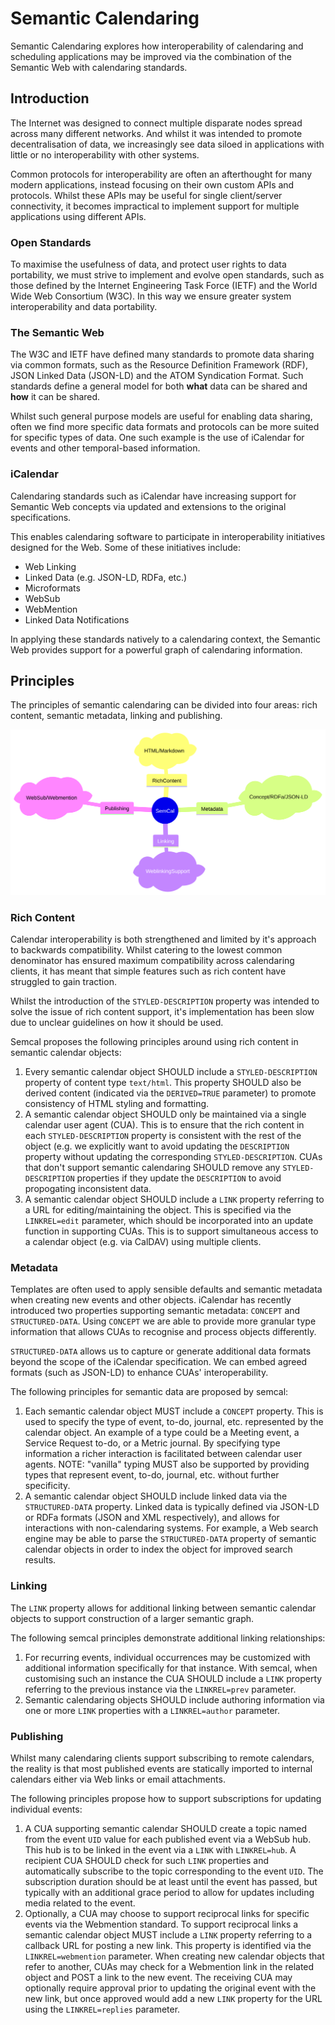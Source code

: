 # Semantic Calendaring

Semantic Calendaring explores how interoperability of calendaring and scheduling applications
may be improved via the combination of the Semantic Web with calendaring standards.


## Introduction

The Internet was designed to connect multiple disparate nodes spread across many different networks. And whilst
it was intended to promote decentralisation of data, we increasingly see data siloed in applications with little
or no interoperability with other systems.

Common protocols for interoperability are often an afterthought for many modern applications, instead focusing on
their own custom APIs and protocols. Whilst these APIs may be useful for single client/server connectivity, it
becomes impractical to implement support for multiple applications using different APIs.


### Open Standards

To maximise the usefulness of data, and protect user rights to data portability, we must strive to implement and
evolve open standards, such as those defined by the Internet Engineering Task Force (IETF) and the World Wide Web
Consortium (W3C). In this way we ensure greater system interoperability and data portability.


### The Semantic Web

The W3C and IETF have defined many standards to promote data sharing via common formats, such as the
Resource Definition Framework (RDF), JSON Linked Data (JSON-LD) and the ATOM Syndication Format. Such standards
define a general model for both **what** data can be shared and **how** it can be shared.

Whilst such general purpose models are useful for enabling data sharing, often we find more specific data formats
and protocols can be more suited for specific types of data. One such example is the use of iCalendar for events
and other temporal-based information.


### iCalendar

Calendaring standards such as iCalendar have increasing support for Semantic Web concepts via updated and extensions to
the original specifications.

This enables calendaring software to participate in interoperability initiatives designed
for the Web. Some of these initiatives include:

* Web Linking
* Linked Data (e.g. JSON-LD, RDFa, etc.)
* Microformats
* WebSub
* WebMention
* Linked Data Notifications

In applying these standards natively to a calendaring context, the Semantic Web provides support for a powerful graph
of calendaring information.


## Principles

The principles of semantic calendaring can be divided into four areas: rich content, semantic metadata, linking
and publishing.

![overview.mmd.svg](images/overview.mmd.svg)

### Rich Content

Calendar interoperability is both strengthened and limited by it's approach to backwards compatibility. Whilst catering to the
lowest common denominator has ensured maximum compatibility across calendaring clients, it has meant that simple features
such as rich content have struggled to gain traction.

Whilst the introduction of the `STYLED-DESCRIPTION` property was intended to solve the issue of rich content support, it's
implementation has been slow due to unclear guidelines on how it should be used.

Semcal proposes the following principles around using rich content in semantic calendar objects:

1. Every semantic calendar object SHOULD include a `STYLED-DESCRIPTION` property of content type `text/html`. This property SHOULD also
   be derived content (indicated via the `DERIVED=TRUE` parameter) to promote consistency of HTML styling and formatting.
2. A semantic calendar object SHOULD only be maintained via a single calendar user agent (CUA). This is to ensure that the rich content
   in each `STYLED-DESCRIPTION` property is consistent with the rest of the object (e.g. we explicitly want to avoid updating the
   `DESCRIPTION` property without updating the corresponding `STYLED-DESCRIPTION`. CUAs that don't support semantic calendaring SHOULD
   remove any `STYLED-DESCRIPTION` properties if they update the `DESCRIPTION` to avoid propogating inconsistent data.
3. A semantic calendar object SHOULD include a `LINK` property referring to a URL for editing/maintaining the object. This is specified
   via the `LINKREL=edit` parameter, which should be incorporated into an update function in supporting CUAs. This is to support simultaneous
   access to a calendar object (e.g. via CalDAV) using multiple clients.

### Metadata

Templates are often used to apply sensible defaults and semantic metadata when creating new events and other objects. iCalendar has
recently introduced two properties supporting semantic metadata: `CONCEPT` and `STRUCTURED-DATA`. Using `CONCEPT` we are able to
provide more granular type information that allows CUAs to recognise and process objects differently.

`STRUCTURED-DATA` allows us to capture or generate additional data formats beyond the scope of the iCalendar specification. We can
embed agreed formats (such as JSON-LD) to enhance CUAs' interoperability. 

The following principles for semantic data are proposed by semcal:

1. Each semantic calendar object MUST include a `CONCEPT` property. This is used to specify the type of event, to-do, journal, etc.
   represented by the calendar object. An example of a type could be a Meeting event, a Service Request to-do, or a Metric journal.
   By specifying type information a richer interaction is facilitated between calendar user agents. NOTE: "vanilla" typing MUST also
   be supported by providing types that represent event, to-do, journal, etc. without further specificity.
2. A semantic calendar object SHOULD include linked data via the `STRUCTURED-DATA` property. Linked data is typically defined via
   JSON-LD or RDFa formats (JSON and XML respectively), and allows for interactions with non-calendaring systems. For example, a
   Web search engine may be able to parse the `STRUCTURED-DATA` property of semantic calendar objects in order to index the object
   for improved search results.


### Linking

The `LINK` property allows for additional linking between semantic calendar objects to support construction of a 
larger semantic graph.

The following semcal principles demonstrate additional linking relationships:

1. For recurring events, individual occurrences may be customized with additional information specifically for that instance.
   With semcal, when customising such an instance the CUA SHOULD include a `LINK` property referring to the previous instance
   via the `LINKREL=prev` parameter.
2. Semantic calendaring objects SHOULD include authoring information via one or more `LINK` properties with a `LINKREL=author`
   parameter.


### Publishing

Whilst many calendaring clients support subscribing to remote calendars, the reality is that most published events are statically
imported to internal calendars either via Web links or email attachments.

The following principles propose how to support subscriptions for updating individual events:

1. A CUA supporting semantic calendar SHOULD create a topic named from the event `UID` value for each published event via a WebSub
   hub. This hub is to be linked in the event via a `LINK` with `LINKREL=hub`. A recipient CUA SHOULD check for such `LINK`
   properties and automatically subscribe to the topic corresponding to the event `UID`. The subscription duration should be at
   least until the event has passed, but typically with an additional grace period to allow for updates including media related
   to the event.
2. Optionally, a CUA may choose to support reciprocal links for specific events via the Webmention standard. To support reciprocal
   links a semantic calendar object MUST include a `LINK` property referring to a callback URL for posting a new link. This
   property is identified via the `LINKREL=webmention` parameter. When creating new calendar objects that refer to another, CUAs
   may check for a Webmention link in the related object and POST a link to the new event. The receiving CUA may optionally
   require approval prior to updating the original event with the new link, but once approved would add a new `LINK` property
   for the URL using the `LINKREL=replies` parameter.

